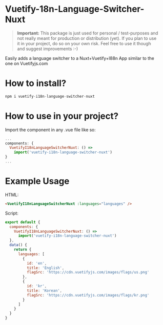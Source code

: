 # Vuetify-18n-Language-Switcher-Nuxt

> **Important:**
> This package is just used for personal / test-purposes and not really meant for production or distribution (yet). If you plan to use it in your project, do so on your own risk. Feel free to use it though and suggest improvements :-)

Easily adds a language switcher to a Nuxt+Vuetify+I88n App similar to the one on Vuetifyjs.com

# How to install?

```js
npm i vuetify-i18n-language-switcher-nuxt
```

# How to use in your project?

Import the component in any .vue file like so:

```js
...
components: {
  VuetifyI18nLanguageSwitcherNuxt: () =>
    import('vuetify-i18n-language-switcher-nuxt')
}
...
```

# Example Usage

HTML:

```html
<VuetifyI18nLanguageSwitcherNuxt :languages="languages" />
```

Script:

```js
export default {
  components: {
    VuetifyI18nLanguageSwitcherNuxt: () =>
      import('vuetify-i18n-language-switcher-nuxt')
  },
  data() {
    return {
      languages: [
        {
          id: 'en',
          title: 'English',
          flagSrc: 'https://cdn.vuetifyjs.com/images/flags/us.png'
        },
        {
          id: 'kr',
          title: 'Korean',
          flagSrc: 'https://cdn.vuetifyjs.com/images/flags/kr.png'
        }
      ]
    }
  }
}
```
